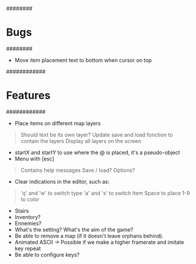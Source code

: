 
 ########
 # Bugs #
 ########

 - Move item placement text to bottom when cursor on top


 ############
 # Features #
 ############

 - Place items on different map layers
  > Should text be its own layer?
  > Update save and load fonction to contain the layers
  > Display all layers on the screen
 - startX and startY to use where the @ is placed, it's a pseudo-object
 - Menu with [esc]
  > Contains help messages
  > Save / load?
  > Options?
 - Clear indications in the editor, such as:
  > 'q' and 'w' to switch type
  > 'a' and 's' to switch item
  > Space to place
  > 1-9 to color
- Stairs
- Inventory?
- Ennemies?
- What's the setting? What's the aim of the game?
- Be able to remove a map (if it doesn't leave orphans behind).
- Animated ASCII -> Possible if we make a higher framerate and imitate key repeat
- Be able to configure keys?
